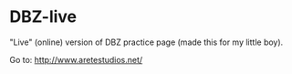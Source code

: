 # DBZ-live

"Live" (online) version of DBZ practice page (made this for my little boy).

Go to: http://www.aretestudios.net/
